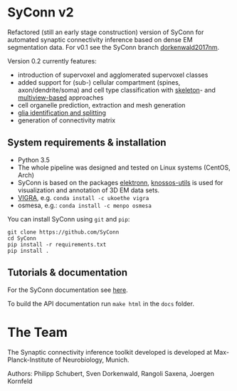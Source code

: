 # SyConn v2
Refactored (still an early stage construction) version of SyConn for automated synaptic connectivity inference based on dense EM segmentation data.
For v0.1 see the SyConn branch [dorkenwald2017nm](https://github.com/StructuralNeurobiologyLab/SyConn/tree/dorkenwald2017nm).

Version 0.2 currently features:
- introduction of supervoxel and agglomerated supervoxel classes
- added support for (sub-) cellular compartment (spines, axon/dendrite/soma) and cell type classification with [skeleton](https://www.nature.com/articles/nmeth.4206)- and [multiview-based](https://www.biorxiv.org/content/early/2018/07/06/364034) approaches
- cell organelle prediction, extraction and mesh generation
- [glia identification and splitting](https://www.biorxiv.org/content/early/2018/07/06/364034)
- generation of connectivity matrix

## System requirements & installation
* Python 3.5
* The whole pipeline was designed and tested on Linux systems (CentOS, Arch)
* SyConn is based on the packages [elektronn](http://elektronn.org), [knossos-utils](https://github.com/knossos-project/knossos_utils)
 is used for visualization and annotation of 3D EM data sets.
* [VIGRA](https://ukoethe.github.io/vigra/), e.g. ``conda install -c ukoethe vigra``
* osmesa, e.g.: ``conda install -c menpo osmesa``

You can install SyConn using  ``git`` and  ``pip``:

    git clone https://github.com/SyConn
    cd SyConn
    pip install -r requirements.txt
    pip install .

## Tutorials & documentation

For the SyConn documentation see [here](docs/doc.md).

To build the API documentation run `make html` in the `docs` folder.

# The Team
The Synaptic connectivity inference toolkit developed is developed at Max-Planck-Institute of Neurobiology, Munich.

Authors: Philipp Schubert, Sven Dorkenwald, Rangoli Saxena, Joergen Kornfeld